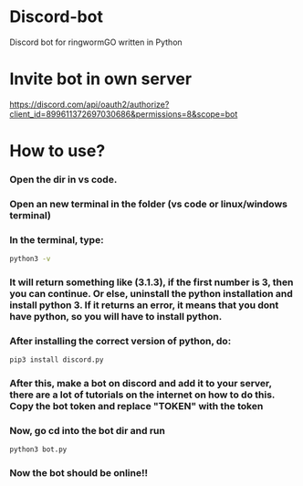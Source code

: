 # Discord-bot
Discord bot for ringwormGO written in Python

# Invite bot in own server
https://discord.com/api/oauth2/authorize?client_id=899611372697030686&permissions=8&scope=bot

# How to use?
### Open the dir in vs code.
### Open an new terminal in the folder (vs code or linux/windows terminal)
### In the terminal, type: 
```bash
python3 -v
```
### It will return something like (3.1.3), if the first number is 3, then you can continue. Or else, uninstall the python installation and install python 3. If it returns an error, it means that you dont have python, so you will have to install python.
### After installing the correct version of python, do:
```bash
pip3 install discord.py
```
### After this, make a bot on discord and add it to your server, there are a lot of tutorials on the internet on how to do this. Copy the bot token and replace "TOKEN" with the token
### Now, go cd into the bot dir and run
```bash
python3 bot.py
```
### Now the bot should be online!!
